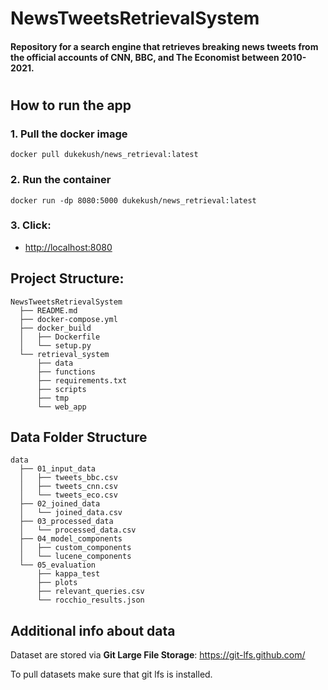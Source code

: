# NewsTweetsRetrievalSystem
#### Repository for a search engine that retrieves breaking news tweets from the official accounts of CNN, BBC, and The Economist between 2010-2021.
#

## How to run the app
### 1. Pull the docker image
```
docker pull dukekush/news_retrieval:latest
```
### 2. Run the container
```
docker run -dp 8080:5000 dukekush/news_retrieval:latest
```
### 3. Click:

- [http://localhost:8080](http://localhost:8080)

## Project Structure:
```
NewsTweetsRetrievalSystem
  ├── README.md
  ├── docker-compose.yml
  ├── docker_build
  │   ├── Dockerfile
  │   └── setup.py
  └── retrieval_system
      ├── data
      ├── functions
      ├── requirements.txt
      ├── scripts
      ├── tmp
      └── web_app
```
## Data Folder Structure
```
data
  ├── 01_input_data
  │   ├── tweets_bbc.csv
  │   ├── tweets_cnn.csv
  │   └── tweets_eco.csv
  ├── 02_joined_data
  │   └── joined_data.csv
  ├── 03_processed_data
  │   └── processed_data.csv
  ├── 04_model_components
  │   ├── custom_components
  │   └── lucene_components
  └── 05_evaluation
      ├── kappa_test
      ├── plots
      ├── relevant_queries.csv
      └── rocchio_results.json
```
## Additional info about data
Dataset are stored via **Git Large File Storage**: https://git-lfs.github.com/

To pull datasets make sure that git lfs is installed.